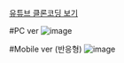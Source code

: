 [유튜브 클론코딩 보기](https://hong-junhyeok.github.io/Youtube_cloneCoding/)

#PC ver
![image](https://user-images.githubusercontent.com/48292190/106363377-948f4580-636b-11eb-9c59-d0e8768a14b0.png)

#Mobile ver (반응형)
![image](https://user-images.githubusercontent.com/48292190/106363401-aa9d0600-636b-11eb-9f05-181c4090ce80.png)
